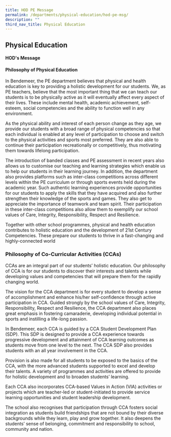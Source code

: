 ```yaml
---
title: HOD PE Message
permalink: /departments/physical-education/hod-pe-msg/
description: ""
third_nav_title: Physical Education
---
```

## **Physical Education**

#### HOD's Message

#### Philosophy of Physical Education

In Bendemeer, the PE department believes that physical and health education is key to providing a holistic development for our students. We, as PE teachers, believe that the most important thing that we can teach our students is to be physically active as it will eventually affect every aspect of their lives. These include mental health, academic achievement, self-esteem, social competencies and the ability to function well in any environment.

As the physical ability and interest of each person change as they age, we provide our students with a broad range of physical competencies so that each individual is enabled at any level of participation to choose and switch to the physical activities and sports most preferred.  They are also able to continue their participation recreationally or competitively, thus motivating them towards lifelong participation.

The introduction of banded classes and PE assessment in recent years also allows us to customise our teaching and learning strategies which enable us to help our students in their learning journey. In addition, the department also provides platforms such as inter-class competitions across different levels within the PE curriculum or through sports events held during the academic year. Such authentic learning experiences provide opportunities for our students to apply the skills that they have acquired and also further strengthen their knowledge of the sports and games. They also get to appreciate the importance of teamwork and team spirit. Their participation in these inter-class competitions also allow them to exemplify our school values of Care, Integrity, Responsibility, Respect and Resilience.

Together with other school programmes, physical and health education contributes to holistic education and the development of 21st Century Competencies. These prepare our students to thrive in a fast-changing and highly-connected world

 
### Philosophy of Co-Curricular Activities (CCAs)

CCAs are an integral part of our students’ holistic education. Our philosophy of CCA is for our students to discover their interests and talents while developing values and competencies that will prepare them for the rapidly changing world.

The vision for the CCA department is for every student to develop a sense of accomplishment and enhance his/her self-confidence through active participation in CCA. Guided strongly by the school values of Care, Integrity, Responsibility, Respect and Resilience, the CCA department also places great emphasis in fostering camaraderie, developing individual potential in sports and instilling a life-long passion.

In Bendemeer, each CCA is guided by a CCA Student Development Plan (SDP). This SDP is designed to provide a CCA experience towards progressive development and attainment of CCA learning outcomes as students move from one level to the next. The CCA SDP also provides students with an all year involvement in the CCA.

Provision is also made for all students to be exposed to the basics of the CCA, with the more advanced students supported to excel and develop their talents. A variety of programmes and activities are offered to provide for holistic development and to broaden students’ learning.

Each CCA also incorporates CCA-based Values in Action (VIA) activities or projects which are teacher-led or student-initiated to provide service learning opportunities and student leadership development.

The school also recognises that participation through CCA fosters social integration as students build friendships that are not bound by their diverse backgrounds while they learn, play and grow together. It also deepens the students’ sense of belonging, commitment and responsibility to school, community and nation.